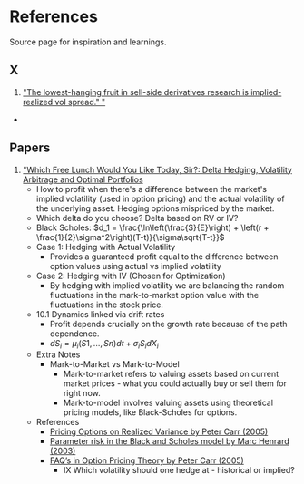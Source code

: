 # References
Source page for inspiration and learnings.

## X
1. ["The lowest-hanging fruit in sell-side derivatives research is implied-realized vol spread." "](https://x.com/OneHotCode1/status/1877957089500254656)
  - 
## Papers
1. ["Which Free Lunch Would You Like Today, Sir?: Delta Hedging, Volatility Arbitrage and Optimal Portfolios](https://citeseerx.ist.psu.edu/document?repid=rep1&type=pdf&doi=22554822cff90a56962f8ce4327587e86a42f1dc)
    - How to profit when there's a difference between the market's implied volatility (used in option pricing) and the actual volatility of the underlying asset. Hedging options mispriced by the market.
    - Which delta do you choose? Delta based on RV or IV? 
    - Black Scholes: $d_1 = \frac{\ln\left(\frac{S}{E}\right) + \left(r + \frac{1}{2}\sigma^2\right)(T-t)}{\sigma\sqrt{T-t}}$
    - Case 1: Hedging with Actual Volatility
      - Provides a guaranteed profit equal to the difference between option values using actual vs implied volatility
    - Case 2: Hedging with IV (Chosen for Optimization)
        - By hedging with implied volatility we are balancing the random fluctuations in the mark-to-market option value with the fluctuations in the stock price.
    - 10.1 Dynamics linked via drift rates
      - Profit depends crucially on the growth rate because of the path dependence.
      - $dS_i = μ_i(S1,..., Sn) dt + σ_iS_i dX_i$
    - Extra Notes
      - Mark-to-Market vs Mark-to-Model
        - Mark-to-market refers to valuing assets based on current market prices - what you could actually buy or sell them for right now.
        - Mark-to-model involves valuing assets using theoretical pricing models, like Black-Scholes for options. 
    - References
      - [Pricing Options on Realized Variance by Peter Carr (2005)](https://papers.ssrn.com/sol3/papers.cfm?abstract_id=684087)
      - [Parameter risk in the Black and Scholes model by Marc Henrard (2003)](https://www.researchgate.net/publication/23749495_Parameter_risk_in_the_Black_and_Scholes_model)
      - [FAQ’s in Option Pricing Theory by Peter Carr (2005)](https://www.researchgate.net/profile/Peter-Carr-4/publication/2335550_FAQ's_in_Option_Pricing_Theory/links/559ee07908ae03c44a5cdc68/FAQs-in-Option-Pricing-Theory.pdf)
        - IX Which volatility should one hedge at - historical or implied?